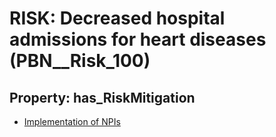 # RISK: __Decreased hospital admissions for heart diseases__ (PBN__Risk_100)

## Property: has_RiskMitigation

* [Implementation of NPIs](PBN__RiskMitigation_119)

